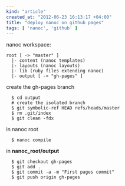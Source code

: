 ```yaml
---
kind: "article"
created_at: "2012-06-23 16:13:17 +04:00"
title: "deploy nanoc on github pages"
tags: [ 'nanoc', 'github' ]
---
```

nanoc workspace:
<pre><code class='bash'>root [ -> "master" ]
  |- content (nanoc templates)
  |- layouts (nanoc layouts)
  |- lib (ruby files extending nanoc)
  |- output [ -> "gh-pages" ]
</code></pre>
create the gh-pages branch
<pre><code class='bash'>  $ cd output
  # create the isolated branch
  $ git symbolic-ref HEAD refs/heads/master
  $ rm .git/index
  $ git clean -fdx
</code></pre>
in nanoc root
<pre><code class='bash'>  $ nanoc compile
</code></pre>
in **nanoc_root/output**
<pre><code class='bash'>  $ git checkout gh-pages
  $ git add .
  $ git commit -a -m "First pages commit"
  $ git push origin gh-pages
</code></pre>
